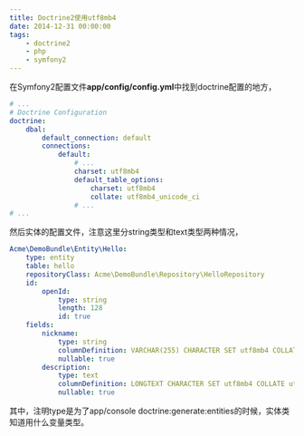 ```yaml
---
title: Doctrine2使用utf8mb4
date: 2014-12-31 00:00:00
tags:
	- doctrine2
	- php
	- symfony2
---
```

在Symfony2配置文件**app/config/config.yml**中找到doctrine配置的地方，

```yaml
# ...
# Doctrine Configuration
doctrine:
    dbal:
        default_connection: default
        connections:
            default:
                # ...
                charset: utf8mb4
                default_table_options:
                    charset: utf8mb4
                    collate: utf8mb4_unicode_ci
                # ...
# ...
```
然后实体的配置文件，注意这里分string类型和text类型两种情况，

```yaml
Acme\DemoBundle\Entity\Hello:
    type: entity
    table: hello
    repositoryClass: Acme\DemoBundle\Repository\HelloRepository
    id:
        openId:
            type: string
            length: 128
            id: true
    fields:
        nickname:
            type: string
            columnDefinition: VARCHAR(255) CHARACTER SET utf8mb4 COLLATE utf8mb4_unicode_ci DEFAULT NULL
            nullable: true
        description:
            type: text
            columnDefinition: LONGTEXT CHARACTER SET utf8mb4 COLLATE utf8mb4_unicode_ci
            nullable: true
```

其中，注明type是为了app/console doctrine:generate:entities的时候，实体类知道用什么变量类型。